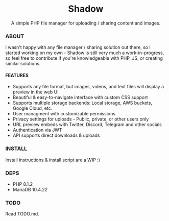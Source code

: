 <div align="center">
	<h1>Shadow</h1>
	<p>A simple PHP file manager for uploading / sharing content and images.</p>
</div>

### ABOUT
I wasn't happy with any file manager / sharing solution out there, so I started working on my own - Shadow is still very much a work-in-progress, so feel free to contribute if you're knowledgeable with PHP, JS, or creating similar solutions.

#### FEATURES
- Supports any file format, but images, videos, and text files will display a preview in the web UI
- Beautiful & easy-to-navigate interface with custom CSS support
- Supports multiple storage backends: Local storage, AWS buckets, Google Cloud, etc.
- User managment with customizable permissions
- Privacy settings for uploads - Public, private, or other users only
- URL preview embeds with Twitter, Discord, Telegram and other socials
- Authentication via JWT
- API supports direct downloads & uploads

### INSTALL
Install instructions & install script are a WIP :)

### DEPS
- PHP 8.1.2
- MariaDB 10.4.22

### TODO
Read TODO.md.
